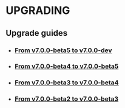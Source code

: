 # UPGRADING

## Upgrade guides
* ### [From v7.0.0-beta5 to v7.0.0-dev](/upgrade/UPGRADE-v7.0.0-dev.md)
* ### [From v7.0.0-beta4 to v7.0.0-beta5](/upgrade/UPGRADE-v7.0.0-beta5.md)
* ### [From v7.0.0-beta3 to v7.0.0-beta4](/upgrade/UPGRADE-v7.0.0-beta4.md)
* ### [From v7.0.0-beta2 to v7.0.0-beta3](/upgrade/UPGRADE-v7.0.0-beta3.md)
